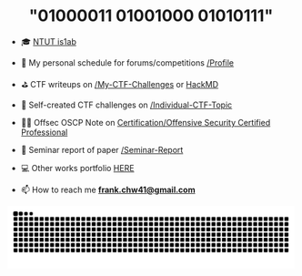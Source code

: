 <h1 align="center">"01000011 01001000 01010111"</h1>

- 🎓 [NTUT is1ab](https://is1ab.com/)

- 🎯 My personal schedule for forums/competitions [/Profile](https://github.com/Chw41/Profile)

- ⛳ CTF writeups on [/My-CTF-Challenges](https://github.com/Chw41/My-CTF-Challenges) or [HackMD](https://hackmd.io/@CHW/)

- 🧱 Self-created CTF challenges on [/Individual-CTF-Topic](https://github.com/Chw41/Individual-CTF-Topic)

- 👨‍💻 Offsec OSCP Note on [Certification/Offensive Security Certified Professional](https://github.com/Chw41/Certification/tree/main/Offensive%20Security%20Certified%20Professional)

- 📝 Seminar report of paper [/Seminar-Report](https://github.com/Chw41/Seminar-Report)

- 💻 Other works portfolio [HERE](https://github.com/Chw41?tab=repositories)

- 📫 How to reach me **frank.chw41@gmail.com**


![snake gif](https://github.com/Chw41/Chw41/blob/output/github-contribution-grid-snake.svg)
